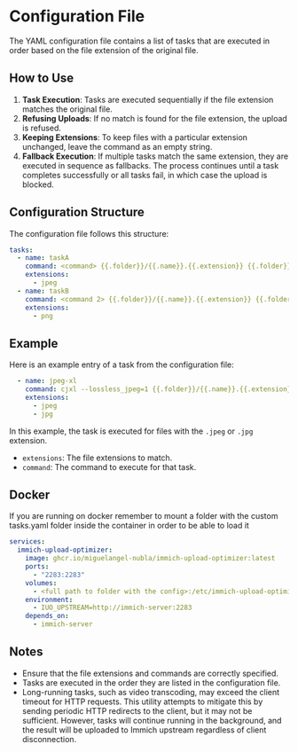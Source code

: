 # Configuration File

The YAML configuration file contains a list of tasks that are executed in order based on the file extension of the original file.

## How to Use

1. **Task Execution**: Tasks are executed sequentially if the file extension matches the original file.
2. **Refusing Uploads**: If no match is found for the file extension, the upload is refused.
3. **Keeping Extensions**: To keep files with a particular extension unchanged, leave the command as an empty string.
4. **Fallback Execution**: If multiple tasks match the same extension, they are executed in sequence as fallbacks. The process continues until a task completes successfully or all tasks fail, in which case the upload is blocked.

## Configuration Structure

The configuration file follows this structure:

```yaml
tasks:
  - name: taskA
    command: <command> {{.folder}}/{{.name}}.{{.extension}} {{.folder}}/{{.name}}-new.ext && rm {{.folder}}/{{.name}}.{{.extension}}
    extensions:
      - jpeg
  - name: taskB
    command: <command 2> {{.folder}}/{{.name}}.{{.extension}} {{.folder}}/{{.name}}-new.ext && rm {{.folder}}/{{.name}}.{{.extension}}
    extensions:
      - png
```

## Example

Here is an example entry of a task from the configuration file:

```yaml
  - name: jpeg-xl
    command: cjxl --lossless_jpeg=1 {{.folder}}/{{.name}}.{{.extension}} {{.folder}}/{{.name}}-new.jxl && rm {{.folder}}/{{.name}}.{{.extension}}
    extensions:
      - jpeg
      - jpg
```

In this example, the task is executed for files with the `.jpeg` or `.jpg` extension.

- `extensions`: The file extensions to match.
- `command`: The command to execute for that task.

## Docker

If you are running on docker remember to mount a folder with the custom tasks.yaml folder inside the container in order to be able to load it

```yaml
services:
  immich-upload-optimizer:
    image: ghcr.io/miguelangel-nubla/immich-upload-optimizer:latest
    ports:
      - "2283:2283"
    volumes:
      - <full path to folder with the config>:/etc/immich-upload-optimizer/config
    environment:
      - IUO_UPSTREAM=http://immich-server:2283
    depends_on:
      - immich-server
```

## Notes

- Ensure that the file extensions and commands are correctly specified.
- Tasks are executed in the order they are listed in the configuration file.
- Long-running tasks, such as video transcoding, may exceed the client timeout for HTTP requests. This utility attempts to mitigate this by sending periodic HTTP redirects to the client, but it may not be sufficient. However, tasks will continue running in the background, and the result will be uploaded to Immich upstream regardless of client disconnection.
